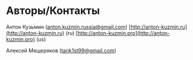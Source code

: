 # Авторы/Контакты

Антон Кузьмин \(anton.kuzmin.russia@gmail.com\) [http://anton-kuzmin.ru](http://anton-kuzmin.ru) \(ru\) [http://anton-kuzmin.pro](http://anton-kuzmin.pro) \(us\) 

Алексей Мещеряков \(tank1st99@gmail.com\)


